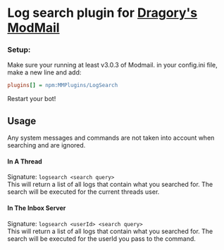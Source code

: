 # Log search plugin for [Dragory's ModMail](https://github.com/dragory/modmailbot)

### Setup:
Make sure your running at least v3.0.3 of Modmail.
in your config.ini file, make a new line and add:  
```ini
plugins[] = npm:MMPlugins/LogSearch
```
Restart your bot!

## Usage
Any system messages and commands are not taken into account when searching and are ignored.

#### In A Thread
Signature: `logsearch <search query>`  
This will return a list of all logs that contain what you searched for.
The search will be executed for the current threads user.

#### In The Inbox Server
Signature: `logsearch <userId> <search query>`  
This will return a list of all logs that contain what you searched for.
The search will be executed for the userId you pass to the command.
